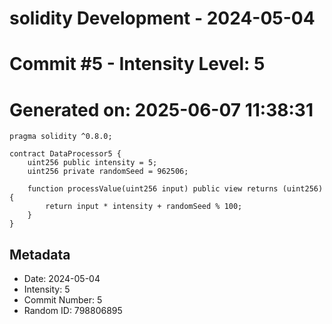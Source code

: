﻿# solidity Development - 2024-05-04
# Commit #5 - Intensity Level: 5
# Generated on: 2025-06-07 11:38:31
```solidity
pragma solidity ^0.8.0;

contract DataProcessor5 {
    uint256 public intensity = 5;
    uint256 private randomSeed = 962506;

    function processValue(uint256 input) public view returns (uint256) {
        return input * intensity + randomSeed % 100;
    }
}
```
## Metadata
- Date: 2024-05-04
- Intensity: 5
- Commit Number: 5
- Random ID: 798806895
